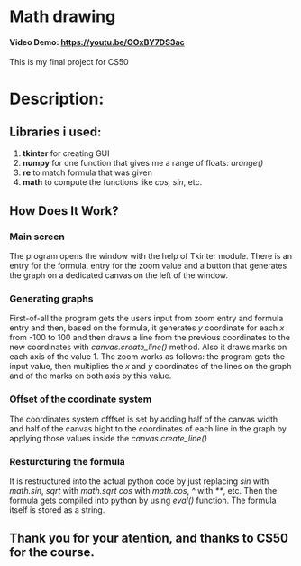 # Math drawing
#### Video Demo:  https://youtu.be/OOxBY7DS3ac
This is my final project for CS50
# Description:

## Libraries i used:
1. **tkinter**
for creating GUI
2. **numpy**
for one function that gives me a range of floats: _arange()_
3. **re**
to match formula that was given
4. **math**
to compute the functions like _cos, sin_, etc.

## How Does It Work?
### Main screen
The program opens the window with the help of Tkinter module. There is an entry for the formula, entry for the zoom value and a button that generates the graph on a dedicated canvas on the left of the window.
### Generating graphs
First-of-all the program gets the users input from zoom entry and formula entry and then, based on the formula, it generates _y_ coordinate for each _x_ from -100 to 100 and then draws a line from the previous coordinates to the new coordinates with _canvas.create_line()_ method. Also it draws marks on each axis of the value 1. The zoom works as follows: the program gets the input value, then multiplies the _x_ and _y_ coordinates of the lines on the graph and of the marks on both axis by this value.
### Offset of the coordinate system
The coordinates system offfset is set by adding half of the canvas width and half of the canvas hight to the coordinates of each line in the graph by applying those values inside the _canvas.create_line()_
### Resturcturing the formula
It is restructured into the actual python code by just replacing _sin_ with _math.sin_, _sqrt_ with _math.sqrt_ _cos_ with _math.cos_, _^_ with _**_, etc. Then the formula gets compiled into python by using _eval()_ function. The formula itself is stored as a string.

## Thank you for your atention, and thanks to CS50 for the course.